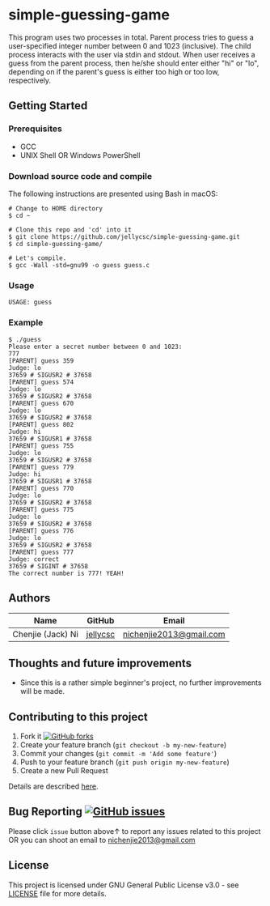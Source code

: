 # simple-guessing-game
This program uses two processes in total. Parent process tries to guess a user-specified integer number between 0 and 1023 (inclusive). The child process interacts with the user via stdin and stdout. When user receives a guess from the parent process, then he/she should enter either "hi" or "lo", depending on if the parent's guess is either too high or too low, respectively.

## Getting Started

### Prerequisites

* GCC
* UNIX Shell OR Windows PowerShell

### Download source code and compile
The following instructions are presented using Bash in macOS:
```
# Change to HOME directory
$ cd ~

# Clone this repo and 'cd' into it
$ git clone https://github.com/jellycsc/simple-guessing-game.git
$ cd simple-guessing-game/

# Let's compile.
$ gcc -Wall -std=gnu99 -o guess guess.c 
```

### Usage
```
USAGE: guess
```

### Example
```
$ ./guess
Please enter a secret number between 0 and 1023:
777
[PARENT] guess 359
Judge: lo
37659 # SIGUSR2 # 37658
[PARENT] guess 574
Judge: lo
37659 # SIGUSR2 # 37658
[PARENT] guess 670
Judge: lo
37659 # SIGUSR2 # 37658
[PARENT] guess 802
Judge: hi
37659 # SIGUSR1 # 37658
[PARENT] guess 755
Judge: lo
37659 # SIGUSR2 # 37658
[PARENT] guess 779
Judge: hi
37659 # SIGUSR1 # 37658
[PARENT] guess 770
Judge: lo
37659 # SIGUSR2 # 37658
[PARENT] guess 775
Judge: lo
37659 # SIGUSR2 # 37658
[PARENT] guess 776
Judge: lo
37659 # SIGUSR2 # 37658
[PARENT] guess 777
Judge: correct
37659 # SIGINT # 37658
The correct number is 777! YEAH!
```

## Authors

| Name                    | GitHub                                     | Email
| ----------------------- | ------------------------------------------ | -------------------------
| Chenjie (Jack) Ni       | [jellycsc](https://github.com/jellycsc)    | nichenjie2013@gmail.com

## Thoughts and future improvements

* Since this is a rather simple beginner's project, no further improvements will be made.

## Contributing to this project

1. Fork it [![GitHub forks](https://img.shields.io/github/forks/jellycsc/simple-guessing-game.svg?style=social&label=Fork&maxAge=2592000)](https://github.com/jellycsc/simple-guessing-game/fork)
2. Create your feature branch (`git checkout -b my-new-feature`)
3. Commit your changes (`git commit -m 'Add some feature'`)
4. Push to your feature branch (`git push origin my-new-feature`)
5. Create a new Pull Request

Details are described [here](https://git-scm.com/book/en/v2/GitHub-Contributing-to-a-Project).

## Bug Reporting [![GitHub issues](https://img.shields.io/github/issues/jellycsc/simple-guessing-game.svg)](https://github.com/jellycsc/simple-guessing-game/issues/)

Please click `issue` button above↑ to report any issues related to this project  
OR you can shoot an email to <nichenjie2013@gmail.com>

## License
This project is licensed under GNU General Public License v3.0 - see [LICENSE](LICENSE) file for more details.
